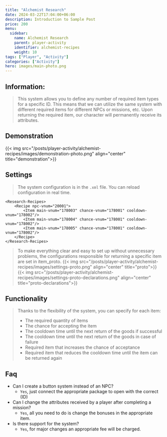 ```yaml
---
title: "Alchemist Research"
date: 2024-03-22T17:04:00+06:00
description: Introduction to Sample Post
price: 200
menu:
  sidebar:
    name: Alchemist Research
    parent: player-activity
    identifier: alchemist-recipes
    weight: 10
tags: ["Player", "Activity"]
categories: ["Activity"]
hero: images/main-photo.png
---
```



## Information:
> This system allows you to define any number of required item types for a specific ID. This means that we can utilize the same system with different required items for different NPCs or missions, etc.
> Upon returning the required item, our character will permanently receive its attributes.
## Demonstration
{{< img src="/posts/player-activity/alchemist-recipes/images/demonstration-photo.png" align="center" title="demonstration">}}

## Settings
> The system configuration is in the `.xml` file. You can reload configuration in real time.

```
<Research-Recipes>
	<Recipe npc-vnum="20001">
		<Item main-vnum="178003" chance-vnum="178001" cooldown-vnum="178002"/>
		<Item main-vnum="178004" chance-vnum="178001" cooldown-vnum="178002"/>
		<Item main-vnum="178005" chance-vnum="178001" cooldown-vnum="178002"/>
	</Recipe>
</Research-Recipes>
```

> To make everything clear and easy to set up without unnecessary problems, the configurations responsible for returning a specific item are set in item_proto.
{{< img src="/posts/player-activity/alchemist-recipes/images/settings-proto.png" align="center" title="proto">}}
{{< img src="/posts/player-activity/alchemist-recipes/images/settings-proto-declarations.png" align="center" title="proto-declarations">}}

## Functionality
> Thanks to the flexibility of the system, you can specify for each item:
>- The required quantity of items
>- The chance for accepting the item
>- The cooldown time until the next return of the goods if successful
>- The cooldown time until the next return of the goods in case of failure
>- Required item that increases the chance of acceptance
>- Required item that reduces the cooldown time until the item can be returned again

## Faq
* Can I create a button system instead of an NPC?
	* `Yes`, just connect the appropriate package to open with the correct (ID)
* Can I change the attributes received by a player after completing a mission?
	* `Yes`, all you need to do is change the bonuses in the appropriate item.
* Is there support for the system?
	* `Yes`, for major changes an appropriate fee will be charged.
